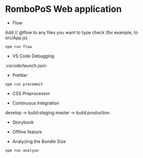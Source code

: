 # RomboPoS Web application

- Flow

Add // @flow to any files you want to type check (for example, to src/App.js)

`npm run flow`

- VS Code Debugging

.vscode/launch.json

- Prettier

`npm run precommit`

- CSS Preprocessor

- Continuous Integration

develop -> build:staging
master -> build:production

- Storybook

- Offline feature

- Analyzing the Bundle Size

`npm run analyze`
